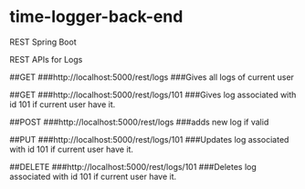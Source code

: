# time-logger-back-end
REST Spring Boot

REST APIs for Logs

##GET
###http://localhost:5000/rest/logs
###Gives all logs of current user

##GET
###http://localhost:5000/rest/logs/101
###Gives log associated with id 101 if current user have it.

##POST
###http://localhost:5000/rest/logs
###adds new log if valid

##PUT
###http://localhost:5000/rest/logs/101
###Updates log associated with id 101 if current user have it.

##DELETE
###http://localhost:5000/rest/logs/101
###Deletes log associated with id 101 if current user have it.
